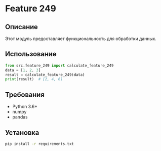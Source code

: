 # Feature 249
## Описание
Этот модуль предоставляет функциональность для обработки данных.
## Использование
```python
from src.feature_249 import calculate_feature_249
data = [1, 2, 3]
result = calculate_feature_249(data)
print(result)  # [2, 4, 6]
```
## Требования
- Python 3.6+
- numpy
- pandas
## Установка
```bash
pip install -r requirements.txt
```
